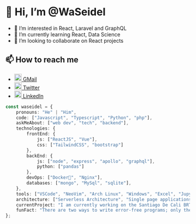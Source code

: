 # 👋 Hi, I’m @WaSeidel

- 👀 I’m interested in React, Laravel and GraphQL
- 🌱 I’m currently learning React, Data Science
- 💞️ I’m looking to collaborate on React projects

## 📫 How to reach me 
- [<image src="https://upload.wikimedia.org/wikipedia/commons/7/7e/Gmail_icon_%282020%29.svg" style="width:20px" /> GMail](mailto:WaSeiDel@gmail.com)
- [<image src="https://upload.wikimedia.org/wikipedia/commons/4/4f/Twitter-logo.svg" style="width:20px;" /> Twitter](https://twitter.com/WaSeidel)
- [<image src="https://upload.wikimedia.org/wikipedia/commons/c/ca/LinkedIn_logo_initials.png" style="width:20px;" /> LinkedIn](https://linkedin.com/in/waseidel)

```typescript
const waseidel = {
    pronouns: "He" | "Him",
    code: ["Javascript", "Typescript", "Python", "php"],
    askMeAbout: ["web dev", "tech", "backend"],
    technologies: {
        frontEnd: {
            js: ["ReactJS", "Vue"],
            css: ["TailwindCSS", "bootstrap"]
        },
        backEnd: {
            js: ["node", "express", "apollo", "graphql"],
            python: ["pandas"]
        },
        devOps: ["Docker🐳", "Nginx"],
        databases: ["mongo", "MySql", "sqlite"],
    },
    tools: ["VSCode", "NeoVim", "Arch Linux", "Windows", "Excel", "Jupyter"]
    architecture: ["Serverless Architecture", "Single page applications"],
    currentProject: "I am currently working on the Santiago De Cali BRT System as a Data Analyst",
    funFact: "There are two ways to write error-free programs; only the third one works"
};
```

<!---
waseidel/waseidel is a ✨ special ✨ repository because its `README.md` (this file) appears on your GitHub profile.
You can click the Preview link to take a look at your changes.
--->

